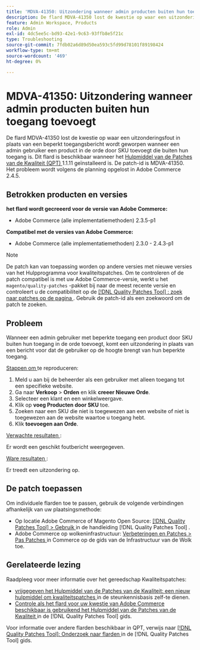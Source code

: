 ```yaml
---
title: 'MDVA-41350: Uitzondering wanneer admin producten buiten hun toegang toevoegt'
description: De flard MDVA-41350 lost de kwestie op waar een uitzonderingsfout in plaats van een beperkt toegangsbericht wordt geworpen wanneer een admin gebruiker een product in de orde door SKU toevoegt die buiten hun toegang is. Deze patch is beschikbaar wanneer [Quality Patches Tool (QPT)] (https://experienceleague.adobe.com/nl/docs/commerce-operations/tools/quality-patches-tool/quality-patches-tool-to-self-serve-quality-patches) 1.1.11 is geïnstalleerd. De patch-id is MDVA-41350. Het probleem wordt volgens de planning opgelost in Adobe Commerce 2.4.5.
feature: Admin Workspace, Products
role: Admin
exl-id: 4dc5ee5c-bd93-42e1-9c63-93ffb8e5f21c
type: Troubleshooting
source-git-commit: 7fdb02a6d89d50ea593c5fd99d78101f89198424
workflow-type: tm+mt
source-wordcount: '469'
ht-degree: 0%

---
```


# MDVA-41350: Uitzondering wanneer admin producten buiten hun toegang toevoegt

De flard MDVA-41350 lost de kwestie op waar een uitzonderingsfout in plaats van een beperkt toegangsbericht wordt geworpen wanneer een admin gebruiker een product in de orde door SKU toevoegt die buiten hun toegang is. Dit flard is beschikbaar wanneer het [ Hulpmiddel van de Patches van de Kwaliteit (QPT) ](https://experienceleague.adobe.com/nl/docs/commerce-operations/tools/quality-patches-tool/quality-patches-tool-to-self-serve-quality-patches) 1.1.11 geïnstalleerd is. De patch-id is MDVA-41350. Het probleem wordt volgens de planning opgelost in Adobe Commerce 2.4.5.

## Betrokken producten en versies

**het flard wordt gecreeerd voor de versie van Adobe Commerce:**

* Adobe Commerce (alle implementatiemethoden) 2.3.5-p1

**Compatibel met de versies van Adobe Commerce:**

* Adobe Commerce (alle implementatiemethoden) 2.3.0 - 2.4.3-p1

>[!NOTE]
>
>De patch kan van toepassing worden op andere versies met nieuwe versies van het Hulpprogramma voor kwaliteitspatches. Om te controleren of de patch compatibel is met uw Adobe Commerce-versie, werkt u het `magento/quality-patches` -pakket bij naar de meest recente versie en controleert u de compatibiliteit op de [[!DNL Quality Patches Tool] : zoek naar patches op de pagina ](https://experienceleague.adobe.com/nl/docs/commerce-operations/tools/quality-patches-tool/quality-patches-tool-to-self-serve-quality-patches) . Gebruik de patch-id als een zoekwoord om de patch te zoeken.

## Probleem

Wanneer een admin gebruiker met beperkte toegang een product door SKU buiten hun toegang in de orde toevoegt, komt een uitzondering in plaats van een bericht voor dat de gebruiker op de hoogte brengt van hun beperkte toegang.

<u> Stappen om </u> te reproduceren:

1. Meld u aan bij de beheerder als een gebruiker met alleen toegang tot een specifieke website.
1. Ga naar **Verkoop** > **Orden** en klik **creeer Nieuwe Orde**.
1. Selecteer een klant en een winkelweergave.
1. Klik op **voeg Producten door SKU** toe.
1. Zoeken naar een SKU die niet is toegewezen aan een website of niet is toegewezen aan de website waartoe u toegang hebt.
1. Klik **toevoegen aan Orde**.

<u> Verwachte resultaten </u>:

Er wordt een geschikt foutbericht weergegeven.

<u> Ware resultaten </u>:

Er treedt een uitzondering op.

## De patch toepassen

Om individuele flarden toe te passen, gebruik de volgende verbindingen afhankelijk van uw plaatsingsmethode:

* Op locatie Adobe Commerce of Magento Open Source: [[!DNL Quality Patches Tool] > Gebruik ](/help/tools/quality-patches-tool/usage.md) in de handleiding [!DNL Quality Patches Tool] .
* Adobe Commerce op wolkeninfrastructuur: [ Verbeteringen en Patches > Pas Patches ](https://experienceleague.adobe.com/docs/commerce-cloud-service/user-guide/develop/upgrade/apply-patches.html?lang=nl-NL) in Commerce op de gids van de Infrastructuur van de Wolk toe.

## Gerelateerde lezing

Raadpleeg voor meer informatie over het gereedschap Kwaliteitspatches:

* [ vrijgegeven het Hulpmiddel van de Patches van de Kwaliteit: een nieuw hulpmiddel om kwaliteitspatches ](https://experienceleague.adobe.com/nl/docs/commerce-operations/tools/quality-patches-tool/quality-patches-tool-to-self-serve-quality-patches) in de steunkennisbasis zelf-te dienen.
* [ Controle als het flard voor uw kwestie van Adobe Commerce beschikbaar is gebruikend het Hulpmiddel van de Patches van de Kwaliteit ](/help/tools/quality-patches-tool/patches-available-in-qpt/check-patch-for-magento-issue-with-magento-quality-patches.md) in de [!DNL Quality Patches Tool] gids.

Voor informatie over andere flarden beschikbaar in QPT, verwijs naar [[!DNL Quality Patches Tool]: Onderzoek naar flarden ](https://experienceleague.adobe.com/tools/commerce-quality-patches/index.html?lang=nl-NL) in de [!DNL Quality Patches Tool] gids.
